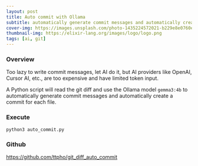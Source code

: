 ```yaml
---
layout: post
title: Auto commit with Ollama
subtitle: automatically generate commit messages and automatically create a commit for each file
cover-img: https://images.unsplash.com/photo-1435224572021-b229e8e0760e
thumbnail-img: https://elixir-lang.org/images/logo/logo.png
tags: [ai, git]
---
```




### Overview 

Too lazy to write commit messages, let AI do it, but AI providers like OpenAI, Cursor AI, etc., are too expensive and have limited token input.

A Python script will read the git diff and use the Ollama model `gemma3:4b` to automatically generate commit messages and automatically create a commit for each file.

### Execute 

```
python3 auto_commit.py
```

### Github 

https://github.com/ttpho/git_diff_auto_commit

